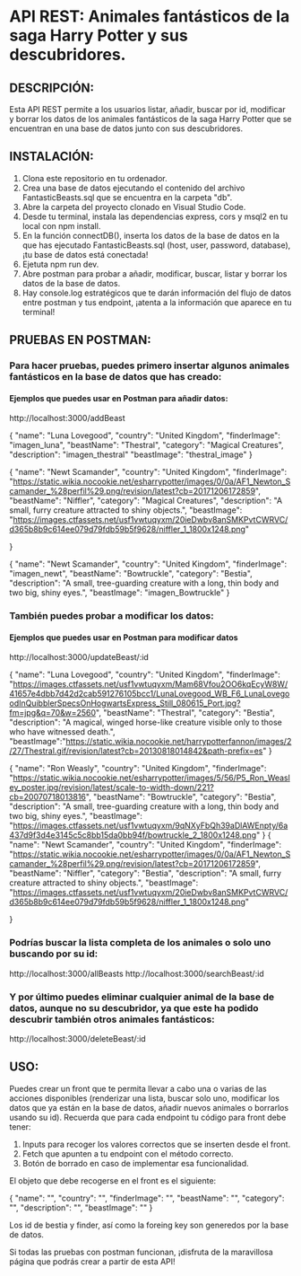 # API REST: Animales fantásticos de la saga Harry Potter y sus descubridores.

## DESCRIPCIÓN: 

Esta API REST permite a los usuarios listar, añadir, buscar por id, modificar y borrar los datos de los animales fantásticos de la saga Harry Potter que se encuentran en una base de datos junto con sus descubridores.

## INSTALACIÓN:
1. Clona este repositorio en tu ordenador.
2. Crea una base de datos ejecutando el contenido del archivo FantasticBeasts.sql que se encuentra en la carpeta "db".
3. Abre la carpeta del proyecto clonado en Visual Studio Code.
4. Desde tu terminal, instala las dependencias express, cors y msql2 en tu local con npm install.
5. En la función connectDB(), inserta los datos de la base de datos en la que has ejecutado FantasticBeasts.sql (host, user, password, database), ¡tu base de datos está conectada!
6. Ejetuta npm run dev. 
7. Abre postman para probar a añadir, modificar, buscar, listar y borrar los datos de la base de datos.
8. Hay console.log estratégicos que te darán información del flujo de datos entre postman y tus endpoint, ¡atenta a la información que aparece en tu terminal!

## PRUEBAS EN POSTMAN: 

### Para hacer pruebas, puedes primero insertar algunos animales fantásticos en la base de datos que has creado:

#### Ejemplos que puedes usar en Postman para añadir datos:

http://localhost:3000/addBeast

{
    "name": "Luna Lovegood",
    "country": "United Kingdom",
    "finderImage": "imagen_luna",
    "beastName": "Thestral",
    "category": "Magical Creatures",
    "description": "imagen_thestral"
    "beastImage": "thestral_image"
}


{
    "name": "Newt Scamander",
    "country": "United Kingdom",
    "finderImage": "https://static.wikia.nocookie.net/esharrypotter/images/0/0a/AF1_Newton_Scamander_%28perfil%29.png/revision/latest?cb=20171206172859",
    "beastName": "Niffler",
    "category": "Magical Creatures",
    "description": "A small, furry creature attracted to shiny objects.",
    "beastImage": "https://images.ctfassets.net/usf1vwtuqyxm/20ieDwbv8anSMKPvtCWRVC/d365b8b9c614ee079d79fdb59b5f9628/niffler_1_1800x1248.png"
  
}

{
    "name": "Newt Scamander",
    "country": "United Kingdom",
    "finderImage": "imagen_newt",
    "beastName": "Bowtruckle",
    "category": "Bestia",
    "description": "A small, tree-guarding creature with a long, thin body and two big, shiny eyes.",
    "beastImage": "imagen_Bowtruckle"
}

### También puedes probar a modificar los datos:

#### Ejemplos que puedes usar en Postman para modificar datos 

http://localhost:3000/updateBeast/:id

{
    "name": "Luna Lovegood",
    "country": "United Kingdom",
    "finderImage": "https://images.ctfassets.net/usf1vwtuqyxm/Mam68Vfou2OO6kqEcyW8W/41657e4dbb7d42d2cab591276105bcc1/LunaLovegood_WB_F6_LunaLovegoodInQuibblerSpecsOnHogwartsExpress_Still_080615_Port.jpg?fm=jpg&q=70&w=2560",
    "beastName": "Thestral",
    "category": "Bestia",
    "description": "A magical, winged horse-like creature visible only to those who have witnessed death.",
    "beastImage":"https://static.wikia.nocookie.net/harrypotterfannon/images/2/27/Thestral.gif/revision/latest?cb=20130818014842&path-prefix=es"
}


{
    "name": "Ron Weasly",
    "country": "United Kingdom",
    "finderImage": "https://static.wikia.nocookie.net/esharrypotter/images/5/56/P5_Ron_Weasley_poster.jpg/revision/latest/scale-to-width-down/221?cb=20070718013816",
    "beastName": "Bowtruckle",
    "category": "Bestia",
    "description": "A small, tree-guarding creature with a long, thin body and two big, shiny eyes.",
    "beastImage": "https://images.ctfassets.net/usf1vwtuqyxm/9qNXyFbQh39aDlAWEnpty/6a437d9f3d4e3145c5c8bb15da0bb94f/bowtruckle_2_1800x1248.png"
}
{
    "name": "Newt Scamander",
    "country": "United Kingdom",
    "finderImage": "https://static.wikia.nocookie.net/esharrypotter/images/0/0a/AF1_Newton_Scamander_%28perfil%29.png/revision/latest?cb=20171206172859",
    "beastName": "Niffler",
    "category": "Bestia",
    "description": "A small, furry creature attracted to shiny objects.",
    "beastImage": "https://images.ctfassets.net/usf1vwtuqyxm/20ieDwbv8anSMKPvtCWRVC/d365b8b9c614ee079d79fdb59b5f9628/niffler_1_1800x1248.png"
  
}

### Podrías buscar la lista completa de los animales o solo uno buscando por su id:

http://localhost:3000/allBeasts
http://localhost:3000/searchBeast/:id


### Y por último puedes eliminar cualquier animal de la base de datos, aunque no su descubridor, ya que este ha podido descubrir también otros animales fantásticos: 

http://localhost:3000/deleteBeast/:id

## USO:
Puedes crear un front que te permita llevar a cabo una o varias de las acciones disponibles (renderizar una lista, buscar solo uno, modificar los datos que ya están en la base de datos, añadir nuevos animales o borrarlos usando su id).
Recuerda que para cada endpoint tu código para front debe tener: 
1. Inputs para recoger los valores correctos que se inserten desde el front.
2. Fetch que apunten a tu endpoint con el método correcto.
3. Botón de borrado en caso de implementar esa funcionalidad.

El objeto que debe recogerse en el front es el siguiente: 

{
  "name": "",
  "country": "",
  "finderImage": "",
  "beastName": "",
  "category": "",
  "description": "",
  "beastImage": ""
}

Los id de bestia y finder, así como la foreing key son generedos por la base de datos.

Si todas las pruebas con postman funcionan, ¡disfruta de la maravillosa página que podrás crear a partir de esta API!
